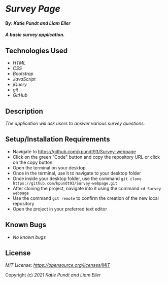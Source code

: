 # _Survey Page_

#### By: _**Katie Pundt and Liam Eller**_

#### _A basic survey application._

## Technologies Used

* _HTML_
* _CSS_
* _Bootstrap_
* _JavaScript_
* _jQuery_
* _git_
* _GitHub_

## Description
_The application will ask users to answer various survey questions._

## Setup/Installation Requirements
* Navigate to https://github.com/kpundt93/Survey-webpage
* Click on the green "Code" button and copy the repository URL or click on the copy button
* Open the terminal on your desktop
* Once in the terminal, use it to navigate to your desktop folder
* Once inside your desktop folder, use the command `git clone https://github.com/kpundt93/Survey-webpage.git`
* After cloning the project, navigate into it using the command `cd Survey-webpage`
* Use the command `git remote` to confirm the creation of the new local repository
* Open the project in your preferred text editor

## Known Bugs
* _No known bugs_


## License
_MIT License: https://opensource.org/licenses/MIT_

Copyright (c) _2021_ _Katie Pundt and Liam Eller_
